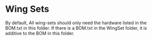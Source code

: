# Wing Sets

By default, All wing-sets should only need the hardware listed in the BOM.txt in this folder.  If there is a BOM.txt in the WingSet folder, it is additive to the BOM in this folder. 
